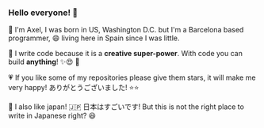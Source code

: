 ### Hello everyone! 👋

:round_pushpin: I'm Axel, I was born in US, Washington D.C. but I'm a Barcelona based programmer, :smile: living here in Spain since I was little.

:floppy_disk: I write code because it is a **creative super-power**. With code you can build **anything**! ✨:heart_eyes:    :bug:

:heartpulse: If you like some of my repositories please give them stars, it will make me very happy! ありがとうございました! :star::star:

:tokyo_tower: I also like japan! :jp: 日本はすごいです! But this is not the right place to write in Japanese right? :laughing:
